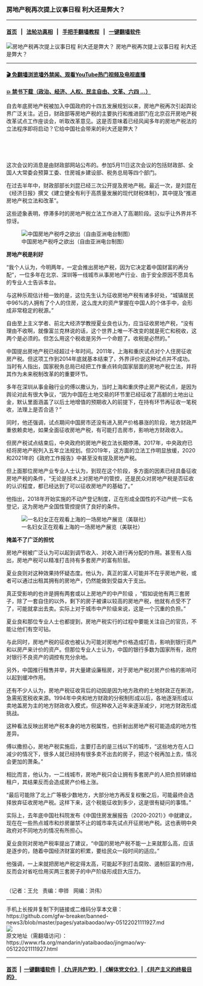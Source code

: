 ### 房地产税再次提上议事日程  利大还是弊大？
------------------------

#### [首页](https://github.com/gfw-breaker/banned-news3/blob/master/README.md) &nbsp;&nbsp;|&nbsp;&nbsp; [法轮功真相](https://github.com/begood0513/basic/blob/master/README.md)  &nbsp;&nbsp;|&nbsp;&nbsp; [手把手翻墙教程](https://github.com/gfw-breaker/guides/wiki)  &nbsp;&nbsp;|&nbsp;&nbsp; [一键翻墙软件](https://github.com/gfw-breaker/nogfw/blob/master/README.md)  



<div id="headerimg">
 <img alt="房地产税再次提上议事日程  利大还是弊大？" src="https://www.rfa.org/mandarin/yataibaodao/jingmao/wy-05122021111927.html/@@images/ea373944-b0a2-4b6b-a352-f99cbb66aa67.jpeg" title="房地产税再次提上议事日程  利大还是弊大？"/>
 <span class="lead_image_caption">
  房地产税再次提上议事日程  利大还是弊大？
 </span>
 <!-- zoomattribute -->
</div>

<hr/>


#### [ 🎬  免翻墙浏览墙外禁闻、观看YouTube热门视频及电视直播](https://github.com/gfw-breaker/HelloWorld)

#### [ 💥  禁书下载（政治、经济、人权、民主自由、文革、六四 ...）](https://github.com/gfw-breaker/books/blob/master/README.md)

<div id="storytext">
 <p>
 </p>
 <p>
  自去年底房地产税被加入中国政府的十四五发展规划以来，房地产税再次引起舆论界广泛关注。近日，财政部等房地产税的主要执行和推进部门在北京召开房地产税改革试点工作座谈会，听取改革意见。这是否意味着已经风闻多年的房地产税法的立法程序即将启动？它给中国社会带来的利大还是弊大？
 </p>
 <p>
  <br/>
 </p>
 <p>
  <br/>
 </p>
 <p>
  这次会议的消息是由财政部网站公布的。参加5月11日这次会议的包括财政部、全国人大常委会预算工委、住房城乡建设部、税务总局等四个部门。
 </p>
 <p>
  在过去半年中，财政部部长刘昆已经三次公开提及房地产税。最近一次，是刘昆在《经济日报》撰文《建立健全有利于高质量发展的现代财税体制》，其中提及“推进房地产税立法和改革”。
 </p>
 <p>
  这些迹象表明，停滞多时的房地产税立法工作进入了高潮阶段。这似乎让外界并不惊讶。
 </p>
 <p>
  <figure class="image-richtext image-inline captioned" style="width:620px;">
   <img alt="中国房地产税呼之欲出（自由亚洲电台制图）" src="https://www.rfa.org/mandarin/yataibaodao/jingmao/wy-05122021111927.html/wy0512.jpg/@@images/e9f9f4da-fb0e-42d0-9803-e2ec64198df7.jpeg" title="wy0512.jpg"/>
   <figcaption class="image-caption">
    中国房地产税呼之欲出（自由亚洲电台制图）
   </figcaption>
   <small>
   </small>
  </figure>
 </p>
 <p>
  <strong>
   房地产税是利好
  </strong>
 </p>
 <p>
  “我个人认为，今明两年，一定会推出房地产税，因为它决定着中国财富的再分配”，一位多年在北京、深圳等一线城市从事房地产行业、由于安全原因不愿具名的专业人士告诉本台。
 </p>
 <p>
  与这种乐观估计相一致的是，这位先生认为征收房地产税有诸多好处，“城镇居民中96%的人拥有了个人的住房，这么庞大的资产掌握在中国人的个体手中，会形成非常稳定的税源。”
 </p>
 <p>
  自由至上主义学者、前北大经济学教授夏业良也认为，应当征收房地产税，“没有理由不收啊，就像富兰克林说的话，这个世界上唯一不改变的就是死亡和税收，这两个是必须的。但怎么用这个税收是另外一个命题了。收税是必然的。”
 </p>
 <p>
  中国提出房地产税已经超过十年时间。2011年，上海和重庆试点对个人住房征收房产税。但这项工作到2014年底就基本结束了，外界评价说这种试点并不成功。当时有人指出，国家税务总局已经把工作重点转向国家层面的房地产税立法，并将其作为未来税制改革的的重要环节。
 </p>
 <p>
  多年在深圳从事金融行业的傅以撒认为，当时上海和重庆停止房产税试点，是因为舆论对此有很大争议，“因为中国在土地交易的环节里已经征收了高额的土地出让金，默认里面涵盖了以后土地增值的预期收入的前提下，在持有环节再征收一笔税收，法理上是否合适？”
 </p>
 <p>
  同时，他还强调，试点期间中国房市还没有进入房产价格暴涨的阶段，地方财政严重依赖卖地，如果全面征收房地产税，有可能打击房市，影响地方财政收入。
 </p>
 <p>
  但房产税试点结束后，中央政府的房地产税立法长期停滞。2017年，中央政府已经将房地产税列入五年立法规划。但2019年，这方面的立法工作明显放缓，2020和2021年的《政府工作报告》中甚至没有提及房地产税。
 </p>
 <p>
  但上面那位房地产业专业人士认为，到现在这个阶段，多方面的因素已经具备征收房地产税的条件，“无论是技术上对房地产的管控，还是民众对房地产税是否征收的认识程度，都已经达到了可以征收房地产的基础了。”
 </p>
 <p>
  他指出，2018年开始实施的不动产登记制度，正在形成全国性的不动产统一实名登记，这为房地产全国性管控提供了良好的条件。
 </p>
 <p>
  <figure class="image-richtext image-inline captioned" style="width:620px;">
   <img alt="一名妇女正在观看上海的一场房地产展览（美联社）" src="https://www.rfa.org/mandarin/yataibaodao/jingmao/wy-05122021111927.html/wy0512b.jpg/@@images/73caa961-f13a-4de5-b787-a11d5ecef3bf.jpeg" title="wy0512b.jpg"/>
   <figcaption class="image-caption">
    一名妇女正在观看上海的一场房地产展览（美联社）
   </figcaption>
   <small>
   </small>
  </figure>
 </p>
 <p>
  <strong>
   掩盖不了广泛的担忧
  </strong>
 </p>
 <p>
  房地产税被广泛认为可以起到调节收入、对收入进行再分配的作用。甚至有人指出，房地产税可以精准打击持有多套房产的富有阶层。
 </p>
 <p>
  夏业良则对这种效果持怀疑态度。他认为，真正的富人可能并不在乎房地产税，或者可以通过出租其拥有的房地产，仍然能做到受益大于支出。
 </p>
 <p>
  <span>
   真正受影响的也许是拥有两套或以上房地产的中产阶级
  </span>
  ，“假如说他有两三套房子，除了一套自住的以外，剩下的房子被课以较高的房地产税，他就有点受不了了，可能就拿出去卖。实际上对于城市中产阶级来说，这是一个沉重的负担。”
 </p>
 <p>
  夏业良和那位专业人士也都提到，房地产税实行的过程中要能关注自己的官员，不能让他们有空可钻。
 </p>
 <p>
  与此同时，房地产税的征收也被认为可能对房地产价格造成打击，影响到银行资产和以房产来计价的资产。但那位专业人士认为，中国的银行多数为国家所有，政府对银行不良资产的调控有充分余地。
 </p>
 <p>
  另外，中国推行租售并举，并大量建设廉租房，对于房地产税对房产价格的影响可以起到缓冲作用。
 </p>
 <p>
  还有不少人认为，房地产税征收背后的动因是因为地方政府的土地财政正在断流，急需拓宽税收来源。1994年中央和地方财政的分税制形成以后，各地逐渐形成以卖地盖房为主的地方财政收入模式，但这种收入近年来逐渐减少，对地方财政形成挑战。
 </p>
 <p>
  这种看法反映出房地产税本身的地方税属性，也折射出房地产税可能造成的地方性差异。
 </p>
 <p>
  傅以撒担心，房地产税实施后，主要打击的是三线以下的城市，“这些地方在人口减少的情况下，很多人就已经持有很多卖不出去的房子，把这个税再加上去，情况会更加的萧条。”
 </p>
 <p>
  相比而言，他认为，一二线城市，房地产税只会让拥有多套房产的人把负担转嫁给租户，其结果反而会造成房产价格上涨。
 </p>
 <p>
  “最后可能除了北上广等极少数地方，大部分地方再反复权衡之后，可能最终会选择放弃征收房地产税。这样下来，这个税能征收到多少，这是很有疑问的事情。”
 </p>
 <p>
  实际上，去年底中国社科院发布《中国住房发展报告（2020-2021）》中就建议，现在在一些热点城市和炒房屡禁不止的城市率先试点开征房地产税。这也表明中央政府对不同地方的情况有所担心。
 </p>
 <p>
  夏业良则对房地产税率提出了建议，“中国的房地产税不能一上来就那么高，应该是逐步的，随着中国经济财富的积累，要给民众一段时间的适应。”
 </p>
 <p>
  他强调，一上来就把房地产税定得太高，可能起不到打击腐败、遏制巨富的作用，反而会对省吃俭用买两三套房子的中产阶级形成巨大压力。
 </p>
 <p>
  <br/>
  （记者：王允   责编：申铧   网编：洪伟）
 </p>
</div>

<hr/>
手机上长按并复制下列链接或二维码分享本文章：<br/>
https://github.com/gfw-breaker/banned-news3/blob/master/pages/yataibaodao/wy-05122021111927.md <br/>
<a href='https://github.com/gfw-breaker/banned-news3/blob/master/pages/yataibaodao/wy-05122021111927.md'><img src='https://github.com/gfw-breaker/banned-news3/blob/master/pages/yataibaodao/wy-05122021111927.md.png'/></a> <br/>
原文地址（需翻墙访问）：https://www.rfa.org/mandarin/yataibaodao/jingmao/wy-05122021111927.html


------------------------
#### [首页](https://github.com/gfw-breaker/banned-news3/blob/master/README.md) &nbsp;|&nbsp; [一键翻墙软件](https://github.com/gfw-breaker/nogfw/blob/master/README.md) &nbsp;| [《九评共产党》](https://github.com/gfw-breaker/9ping.md/blob/master/README.md#九评之一评共产党是什么) | [《解体党文化》](https://github.com/gfw-breaker/jtdwh.md/blob/master/README.md) | [《共产主义的终极目的》](https://github.com/gfw-breaker/gczydzjmd.md/blob/master/README.md)


<img src='http://gfw-breaker.win/banned-news3/pages/yataibaodao/wy-05122021111927.md' width='0px' height='0px'/>